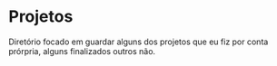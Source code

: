 # Projetos
Diretório focado em guardar alguns dos projetos que eu fiz por conta prórpria, alguns finalizados outros não.
